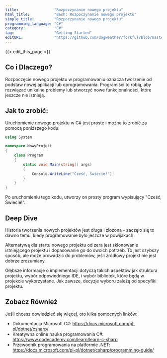 ```yaml
---
title:                "Rozpoczynanie nowego projektu"
html_title:           "Bash: Rozpoczynanie nowego projektu"
simple_title:         "Rozpoczynanie nowego projektu"
programming_language: "C#"
category:             "C#"
tag:                  "Getting Started"
editURL:              "https://github.com/dogweather/forkful/blob/master/content/pl/c-sharp/starting-a-new-project.md"
---
```


{{< edit_this_page >}}

## Co i Dlaczego?

Rozpoczęcie nowego projektu w programowaniu oznacza tworzenie od podstaw nowej aplikacji lub oprogramowania. Programiści to robią, aby rozwiązać unikalne problemy lub stworzyć nowe funkcjonalności, które jeszcze nie istnieją.

## Jak to zrobić:

Uruchomienie nowego projektu w C# jest proste i można to zrobić za pomocą poniższego kodu:

```C#
using System;

namespace NowyProjekt
{
    class Program
    {
        static void Main(string[] args)
        {
            Console.WriteLine("Cześć, Świecie!");
        }
    }
}
```

Po uruchomieniu tego kodu, utworzy on prosty program wypisujący "Cześć, Świecie!".

## Deep Dive 

Historia tworzenia nowych projektów jest długa i złożona - zaczęło się to dawno temu, kiedy programowanie było jeszcze w powijakach. 

Alternatywą dla startu nowego projektu od zera jest sklonowanie istniejącego projektu i dopasowanie go do swoich potrzeb. To jest szybszy sposób, ale może prowadzić do problemów, jeśli źródłowy projekt nie jest dobrze zrozumiany.

Głębsze informacje o implementacji dotyczą takich aspektów jak struktura projektu, wybór odpowiedniego IDE, i wybór bibliotek, które będą w projekcie wykorzystane. Jak zawsze, decyzje wyboru zależą od specyfiki projektu.

## Zobacz Również 

Jeśli chcesz dowiedzieć się więcej, oto kilka pomocnych linków:

- Dokumentacja Microsoft C#: https://docs.microsoft.com/pl-pl/dotnet/csharp/
- Kreatywna online nauka programowania C#: https://www.codecademy.com/learn/learn-c-sharp
- Przewodnik programowania na platformie .NET: https://docs.microsoft.com/pl-pl/dotnet/csharp/programming-guide/